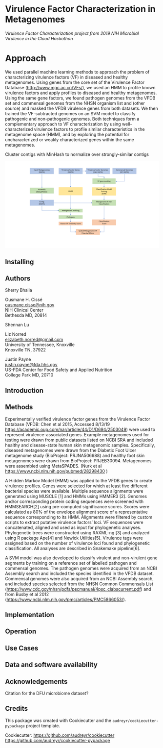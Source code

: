 # Virulence Factor Characterization in Metagenomes

###### Virulence Factor Characterization project from 2019 NIH Microbial Virulence in the Cloud Hackathon

# Approach
We used parallel machine learning methods to approach the problem of characterizing virulence factors (VF) in diseased and healthy metagenomes. Using genes from the core set of the Virulence Factor Database (http://www.mgc.ac.cn/VFs/), we used an HMM to profile known virulence factors and apply profiles to diseased and healthy metagenomes. Using the same gene factors, we found pathogen genomes from the VFDB set and commensal genomes from the NHSN organism list and (other source) and masked the VFDB virulence genes from both datasets. We then trained the VF-subtracted genomes on an SVM model to classify pathogenic and non-pathogenic genomes. Both techniques form a complementary approach to VF characterization by using well-characterized virulence factors to profile similar characteristics in the metagenome space (HMM), and by exploring the potential for uncharacterized or weakly characterized genes within the same metagenomes. 

Cluster contigs with MinHash to normalize over strongly-similar contigs

![workflow](https://github.com/NCBI-Hackathons/Virulence_Factor_Characterization/blob/master/VFCflow.png)



## Installing

## Authors

Sherry Bhalla

Ousmane H. Cissé  
ousmane.cisse@nih.gov  
NIH Clinical Center  
Bethesda MD, 20814

Shennan Lu

Liz Norred  
elizabeth.norred@gmail.com  
University of Tennessee, Knoxville  
Knoxville TN, 37922 

Justin Payne  
justin.payne@fda.hhs.gov  
US-FDA Center for Food Safety and Applied Nutrition  
College Park MD, 20710  


## Introduction

## Methods

Experimentally verified virulence factor genes from the Virulence Factor Database (VFDB: Chen et al 2015, Accessed 8/13/19 https://academic.oup.com/nar/article/44/D1/D694/2503049) were used to represent virulence-associated genes. Example metagenomes used for testing were drawn from public datasets listed on NCBI SRA and included healthy and disease-state human skin metagenomic samples. Specifically, diseased metagenomes were drawn from the Diabetic Foot Ulcer metagenome study (BioProject: PRJNA506988) and healthy foot skin metagenomes were drawn from BioProject: PRJEB30094. Metagenomes were assembled using MetaSPADES. (Nurk et al https://www.ncbi.nlm.nih.gov/pubmed/28298430 )

A Hidden Markov Model (HMM) was applied to the VFDB genes to create virulence profiles. Genes were selected for which at least five different bacterial species were available. Multiple sequence alignments were generated using MUSCLE [1] and HMMs using HMMER3 [2]. Genomes and/or corresponding protein coding sequences were screened with HMMSEARCH[2] using pre-computed significance scores. Scores were calculated as 80% of the envelope alignment score of a representative sequence corresponding to its HMM. Alignments were filtered by custom scripts to extract putative virulence factors’ loci. VF sequences were concatenated, aligned and used as input for phylogenetic analyses. Phylogenetic trees were constructed using RAXML-ng [3] and analyzed using R package Ape[4] and Newick Utilities[5]. Virulence tags were assigned based on the number of virulence loci found and phylogenetic classification. All analyses are described in Snakemake pipeline[6].

A SVM model was also developed to classify virulent and non-virulent gene segments by training on a reference set of labelled pathogen and commensal genomes. The pathogen genomes were acquired from an NCBI Assembly search and included the species identified in the VFDB dataset. Commensal genomes were also acquired from an NCBI Assembly search, and included species selected from the NHSN Common Commensals List (https://www.cdc.gov/nhsn/pdfs/pscmanual/4psc_clabscurrent.pdf) and from Busby et al 2012 (https://www.ncbi.nlm.nih.gov/pmc/articles/PMC5866053/). 



## Implementation

## Operation

## Use Cases

## Data and software availability



## Acknowledgements
Citation for the DFU microbiome dataset?

## Credits

This package was created with Cookiecutter and the `audreyr/cookiecutter-pypackage` project template.

Cookiecutter: https://github.com/audreyr/cookiecutter  
https://github.com/audreyr/cookiecutter-pypackage


